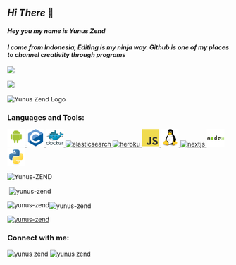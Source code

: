 ## <i>Hi There</i> 👋
#### <i>Hey you my name is Yunus Zend</i>
#### <i>I come from Indonesia, Editing is my ninja way. Github is one of my places to channel creativity through programs</i>
<p align="left"> <a href="https://t.me/ZendYNS"><img src="https://img.shields.io/badge/My%20Contact%3F-click here-lightgreen?&style=flat-square?&logo=telegram" width=110px></a></p>
<p align="left"> <a href="https://t.me/KingUserbotSupport"><img src="https://img.shields.io/badge/Group%20Support%3F-click here-lightgreen?&style=flat-square?&logo=telegram" width=125px></a></p>

![Yunus Zend Logo](https://telegra.ph/file/2e90cde2cd2196b2c2eda.jpg)

<h3 align="left">Languages and Tools:</h3>
<p align="left"> <a href="https://developer.android.com" target="_blank"> <img src="https://raw.githubusercontent.com/devicons/devicon/master/icons/android/android-original-wordmark.svg" alt="android" width="40" height="40"/> </a> <a href="https://www.cprogramming.com/" target="_blank"> <img src="https://raw.githubusercontent.com/devicons/devicon/master/icons/c/c-original.svg" alt="c" width="40" height="40"/> </a> <a href="https://www.docker.com/" target="_blank"> <img src="https://raw.githubusercontent.com/devicons/devicon/master/icons/docker/docker-original-wordmark.svg" alt="docker" width="40" height="40"/> </a> <a href="https://www.elastic.co" target="_blank"> <img src="https://www.vectorlogo.zone/logos/elastic/elastic-icon.svg" alt="elasticsearch" width="40" height="40"/> </a> <a href="https://heroku.com" target="_blank"> <img src="https://www.vectorlogo.zone/logos/heroku/heroku-icon.svg" alt="heroku" width="40" height="40"/> </a> <a href="https://developer.mozilla.org/en-US/docs/Web/JavaScript" target="_blank"> <img src="https://raw.githubusercontent.com/devicons/devicon/master/icons/javascript/javascript-original.svg" alt="javascript" width="40" height="40"/> </a> <a href="https://www.linux.org/" target="_blank"> <img src="https://raw.githubusercontent.com/devicons/devicon/master/icons/linux/linux-original.svg" alt="linux" width="40" height="40"/> </a> <a href="https://nextjs.org/" target="_blank"> <img src="https://cdn.worldvectorlogo.com/logos/nextjs-3.svg" alt="nextjs" width="40" height="40"/> </a> <a href="https://nodejs.org" target="_blank"> <img src="https://raw.githubusercontent.com/devicons/devicon/master/icons/nodejs/nodejs-original-wordmark.svg" alt="nodejs" width="40" height="40"/> </a> <a href="https://www.python.org" target="_blank"> <img src="https://raw.githubusercontent.com/devicons/devicon/master/icons/python/python-original.svg" alt="python" width="40" height="40"/> </a> </p>

<p align="left"> <img src="https://komarev.com/ghpvc/?username=Yunus-ZEND&label=Profile%20views&color=0e75b6&style=flat" alt="Yunus-ZEND" /> </p>
<p>&nbsp;<img align="center" src="https://github-readme-stats.vercel.app/api?username=yunus-zend&show_icons=true&locale=en" alt="yunus-zend" /></p>

<p><img align="left" src="https://github-readme-stats.vercel.app/api/top-langs?username=yunus-zend&show_icons=true&locale=en&layout=compact" alt="yunus-zend" /></p>

<p><img align="center" src="https://github-readme-streak-stats.herokuapp.com/?user=yunus-zend&" alt="yunus-zend" /></p>

<p align="left"> <a href="https://github.com/ryo-ma/github-profile-trophy"><img src="https://github-profile-trophy.vercel.app/?username=yunus-zend" alt="yunus-zend" /></a> </p>

<h3 align="left">Connect with me:</h3>
<p align="left">
<a href="https://dev.to/yunus zend" target="blank"><img align="center" src="https://cdn.jsdelivr.net/npm/simple-icons@3.0.1/icons/dev-dot-to.svg" alt="yunus zend" height="30" width="40" /></a>
<a href="https://codesandbox.com/yunus zend" target="blank"><img align="center" src="https://cdn.jsdelivr.net/npm/simple-icons@3.0.1/icons/codesandbox.svg" alt="yunus zend" height="30" width="40" /></a>
</p>
